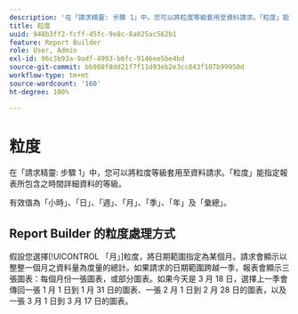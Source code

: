 ```yaml
---
description: '在「請求精靈: 步驟 1」中，您可以將粒度等級套用至資料請求。「粒度」能指定報表所包含之時間詳細資料的等級。'
title: 粒度
uuid: 948b3ff2-fcff-45fc-9e8c-8a025ac562b1
feature: Report Builder
role: User, Admin
exl-id: 96c3b93a-9adf-4993-b6fc-9146ee5be4bd
source-git-commit: bb908f8dd21f7f11d93eb2e3cc843f107b99950d
workflow-type: tm+mt
source-wordcount: '160'
ht-degree: 100%

---
```


# 粒度

在「請求精靈: 步驟 1」中，您可以將粒度等級套用至資料請求。「粒度」能指定報表所包含之時間詳細資料的等級。

有效值為「小時」、「日」、「週」、「月」、「季」、「年」及「彙總」。

## Report Builder 的粒度處理方式

假設您選擇[!UICONTROL 「月」]粒度，將日期範圍指定為某個月。請求會顯示以整整一個月之資料量為度量的總計。如果請求的日期範圍跨越一季，報表會顯示三張圖表：每個月份一張圖表，或部分圖表。如果今天是 3 月 18 日，選擇上一季會傳回一張 1 月 1 日到 1 月 31 日的圖表、一張 2 月 1 日到 2 月 28 日的圖表，以及一張 3 月 1 日到 3 月 17 日的圖表。
